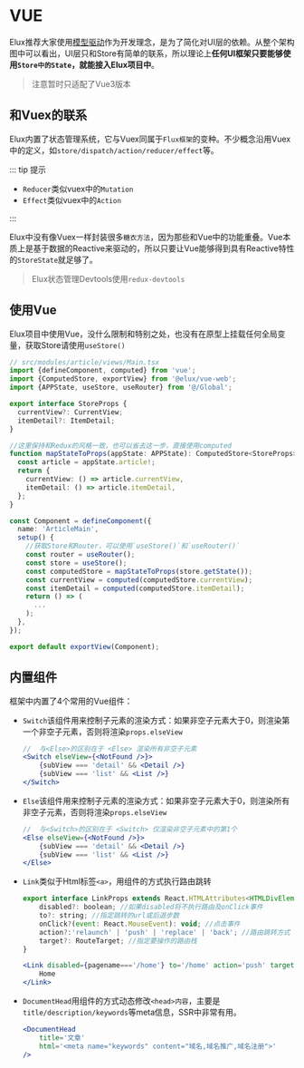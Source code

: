 # VUE

Elux推荐大家使用[模型驱动](/designed/model-driven.html)作为开发理念，是为了简化对UI层的依赖。从整个架构图中可以看出，UI层只和Store有简单的联系，所以理论上**任何UI框架只要能够使用`Store中的State`，就能接入Elux项目中**。

> 注意暂时只适配了Vue3版本

## 和Vuex的联系

Elux内置了状态管理系统，它与Vuex同属于`Flux框架`的变种。不少概念沿用Vuex中的定义，如`store/dispatch/action/reducer/effect`等。

::: tip 提示

- `Reducer`类似vuex中的`Mutation`
- `Effect`类似vuex中的`Action`

:::

Elux中没有像Vuex一样封装很多`糖衣方法`，因为那些和Vue中的功能重叠。Vue本质上是基于数据的Reactive来驱动的，所以只要让Vue能够得到具有Reactive特性的`StoreState`就足够了。

> Elux状态管理Devtools使用`redux-devtools`

## 使用Vue

Elux项目中使用Vue，没什么限制和特别之处，也没有在原型上挂载任何全局变量，获取Store请使用`useStore()`

```ts
// src/modules/article/views/Main.tsx
import {defineComponent, computed} from 'vue';
import {ComputedStore, exportView} from '@elux/vue-web';
import {APPState, useStore, useRouter} from '@/Global';

export interface StoreProps {
  currentView?: CurrentView;
  itemDetail?: ItemDetail;
}

//这里保持和Redux的风格一致，也可以省去这一步，直接使用computed
function mapStateToProps(appState: APPState): ComputedStore<StoreProps> {
  const article = appState.article!;
  return {
    currentView: () => article.currentView,
    itemDetail: () => article.itemDetail,
  };
}

const Component = defineComponent({
  name: 'ArticleMain',
  setup() {
    //获取Store和Router，可以使用`useStore()`和`useRouter()`
    const router = useRouter();
    const store = useStore();
    const computedStore = mapStateToProps(store.getState());
    const currentView = computed(computedStore.currentView);
    const itemDetail = computed(computedStore.itemDetail);
    return () => (
      ...
    );
  },
});

export default exportView(Component);
```

## 内置组件

框架中内置了4个常用的Vue组件：

- `Switch`该组件用来控制子元素的渲染方式：如果非空子元素大于0，则渲染第一个非空子元素，否则将渲染`props.elseView`

    ```jsx
    //  与<Else>的区别在于 <Else> 渲染所有非空子元素
    <Switch elseView={<NotFound />}>
        {subView === 'detail' && <Detail />}
        {subView === 'list' && <List />}
    </Switch>
     ```

- `Else`该组件用来控制子元素的渲染方式：如果非空子元素大于0，则渲染所有非空子元素，否则将渲染`props.elseView`

    ```jsx
    //  与<Switch>的区别在于 <Switch> 仅渲染非空子元素中的第1个
    <Else elseView={<NotFound />}>
        {subView === 'detail' && <Detail />}
        {subView === 'list' && <List />}
    </Else>
     ```

- `Link`类似于Html标签`<a>`，用组件的方式执行路由跳转

    ```jsx
    export interface LinkProps extends React.HTMLAttributes<HTMLDivElement> {
        disabled?: boolean; //如果disabled将不执行路由及onClick事件
        to?: string; //指定跳转的url或后退步数
        onClick?(event: React.MouseEvent): void; //点击事件
        action?:'relaunch' | 'push' | 'replace' | 'back'; //路由跳转方式
        target?: RouteTarget; //指定要操作的路由栈
    }

    <Link disabled={pagename==='/home'} to='/home' action='push' target='window'>
        Home
    </Link>
    ```

- `DocumentHead`用组件的方式动态修改`<head>内容`，主要是`title/description/keywords`等meta信息，SSR中非常有用。

    ```jsx
    <DocumentHead
        title='文章'
        html='<meta name="keywords" content="域名,域名推广,域名注册">'
    />
    ```
  